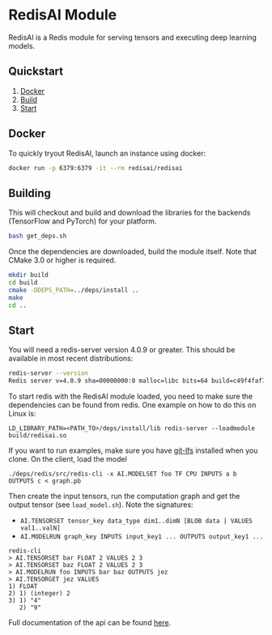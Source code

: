 # RedisAI Module

RedisAI is a Redis module for serving tensors and executing deep learning models.

## Quickstart

1. [Docker](#docker)
2. [Build](#building)
3. [Start](#start)

## Docker

To quickly tryout RedisAI, launch an instance using docker:

```sh
docker run -p 6379:6379 -it --rm redisai/redisai
```

## Building
This will checkout and build and download the libraries for the backends
(TensorFlow and PyTorch) for your platform.

```sh
bash get_deps.sh

```

Once the dependencies are downloaded, build the module itself. Note that
CMake 3.0 or higher is required.

```sh
mkdir build
cd build
cmake -DDEPS_PATH=../deps/install ..
make
cd ..
```

## Start
You will need a redis-server version 4.0.9 or greater. This should be
available in most recent distributions:

```sh
redis-server --version
Redis server v=4.0.9 sha=00000000:0 malloc=libc bits=64 build=c49f4faf7c3c647a
```

To start redis with the RedisAI module loaded, you need to make sure the dependencies can be found from redis.  One example on how to do this on Linux is:

```
LD_LIBRARY_PATH=<PATH_TO>/deps/install/lib redis-server --loadmodule build/redisai.so
```

If you want to run examples, make sure you have [git-lfs](https://git-lfs.github.com) installed when you clone.
On the client, load the model
```
./deps/redis/src/redis-cli -x AI.MODELSET foo TF CPU INPUTS a b OUTPUTS c < graph.pb
```

Then create the input tensors, run the computation graph and get the output tensor (see `load_model.sh`). Note the signatures: 
* `AI.TENSORSET tensor_key data_type dim1..dimN [BLOB data | VALUES val1..valN]`
* `AI.MODELRUN graph_key INPUTS input_key1 ... OUTPUTS output_key1 ...`
```
redis-cli
> AI.TENSORSET bar FLOAT 2 VALUES 2 3
> AI.TENSORSET baz FLOAT 2 VALUES 2 3
> AI.MODELRUN foo INPUTS bar baz OUTPUTS jez
> AI.TENSORGET jez VALUES
1) FLOAT
2) 1) (integer) 2
3) 1) "4"
   2) "9"
```

Full documentation of the api can be found [here](commands.md).
